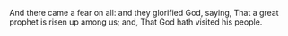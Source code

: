 And there came a fear on all: and they glorified God, saying, That a great prophet is risen up among us; and, That God hath visited his people.
